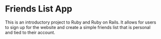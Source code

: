 # Friends List App

This is an introductory project to Ruby and Ruby on Rails. It allows for users to sign up for the website and create a simple friends list that is personal and tied to their account.

